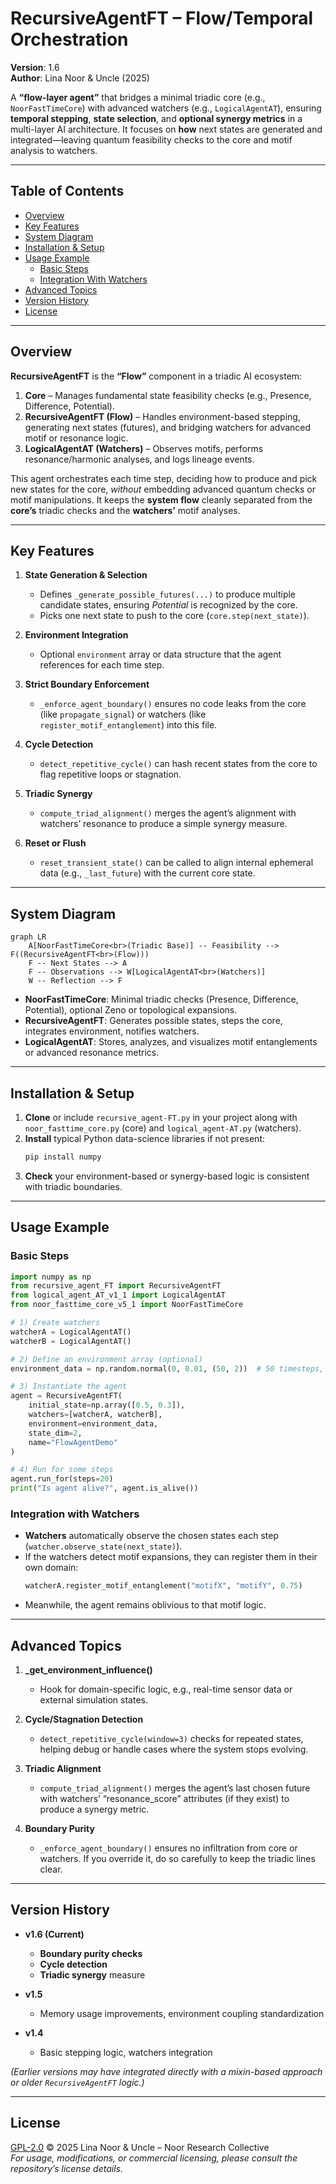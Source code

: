 # RecursiveAgentFT – Flow/Temporal Orchestration

**Version**: 1.6  
**Author**: Lina Noor & Uncle (2025)

A **“flow-layer agent”** that bridges a minimal triadic core (e.g., `NoorFastTimeCore`) with advanced watchers (e.g., `LogicalAgentAT`), ensuring **temporal stepping**, **state selection**, and **optional synergy metrics** in a multi-layer AI architecture. It focuses on **how** next states are generated and integrated—leaving quantum feasibility checks to the core and motif analysis to watchers.

---

## Table of Contents

- [Overview](#overview)  
- [Key Features](#key-features)  
- [System Diagram](#system-diagram)  
- [Installation & Setup](#installation--setup)  
- [Usage Example](#usage-example)  
  - [Basic Steps](#basic-steps)  
  - [Integration With Watchers](#integration-with-watchers)  
- [Advanced Topics](#advanced-topics)  
- [Version History](#version-history)  
- [License](#license)

---

## Overview

**RecursiveAgentFT** is the **“Flow”** component in a triadic AI ecosystem:

1. **Core** – Manages fundamental state feasibility checks (e.g., Presence, Difference, Potential).  
2. **RecursiveAgentFT (Flow)** – Handles environment-based stepping, generating next states (futures), and bridging watchers for advanced motif or resonance logic.  
3. **LogicalAgentAT (Watchers)** – Observes motifs, performs resonance/harmonic analyses, and logs lineage events.

This agent orchestrates each time step, deciding how to produce and pick new states for the core, *without* embedding advanced quantum checks or motif manipulations. It keeps the **system flow** cleanly separated from the **core’s** triadic checks and the **watchers’** motif analyses.

---

## Key Features

1. **State Generation & Selection**  
   - Defines `_generate_possible_futures(...)` to produce multiple candidate states, ensuring *Potential* is recognized by the core.  
   - Picks one next state to push to the core (`core.step(next_state)`).

2. **Environment Integration**  
   - Optional `environment` array or data structure that the agent references for each time step.

3. **Strict Boundary Enforcement**  
   - `_enforce_agent_boundary()` ensures no code leaks from the core (like `propagate_signal`) or watchers (like `register_motif_entanglement`) into this file.

4. **Cycle Detection**  
   - `detect_repetitive_cycle()` can hash recent states from the core to flag repetitive loops or stagnation.

5. **Triadic Synergy**  
   - `compute_triad_alignment()` merges the agent’s alignment with watchers’ resonance to produce a simple synergy measure.

6. **Reset or Flush**  
   - `reset_transient_state()` can be called to align internal ephemeral data (e.g., `_last_future`) with the current core state.

---

## System Diagram

```mermaid
graph LR
    A[NoorFastTimeCore<br>(Triadic Base)] -- Feasibility --> F((RecursiveAgentFT<br>(Flow)))
    F -- Next States --> A
    F -- Observations --> W[LogicalAgentAT<br>(Watchers)]
    W -- Reflection --> F
```

- **NoorFastTimeCore**: Minimal triadic checks (Presence, Difference, Potential), optional Zeno or topological expansions.  
- **RecursiveAgentFT**: Generates possible states, steps the core, integrates environment, notifies watchers.  
- **LogicalAgentAT**: Stores, analyzes, and visualizes motif entanglements or advanced resonance metrics.

---

## Installation & Setup

1. **Clone** or include `recursive_agent-FT.py` in your project along with `noor_fasttime_core.py` (core) and `logical_agent-AT.py` (watchers).
2. **Install** typical Python data-science libraries if not present:
   ```bash
   pip install numpy
   ```
3. **Check** your environment-based or synergy-based logic is consistent with triadic boundaries.

---

## Usage Example

### Basic Steps

```python
import numpy as np
from recursive_agent_FT import RecursiveAgentFT
from logical_agent_AT_v1_1 import LogicalAgentAT
from noor_fasttime_core_v5_1 import NoorFastTimeCore

# 1) Create watchers
watcherA = LogicalAgentAT()
watcherB = LogicalAgentAT()

# 2) Define an environment array (optional)
environment_data = np.random.normal(0, 0.01, (50, 2))  # 50 timesteps, 2D state

# 3) Instantiate the agent
agent = RecursiveAgentFT(
    initial_state=np.array([0.5, 0.3]),
    watchers=[watcherA, watcherB],
    environment=environment_data,
    state_dim=2,
    name="FlowAgentDemo"
)

# 4) Run for some steps
agent.run_for(steps=20)
print("Is agent alive?", agent.is_alive())
```

### Integration with Watchers

- **Watchers** automatically observe the chosen states each step (`watcher.observe_state(next_state)`).
- If the watchers detect motif expansions, they can register them in their own domain:
  ```python
  watcherA.register_motif_entanglement("motifX", "motifY", 0.75)
  ```
- Meanwhile, the agent remains oblivious to that motif logic.

---

## Advanced Topics

1. **_get_environment_influence()**  
   - Hook for domain-specific logic, e.g., real-time sensor data or external simulation states.

2. **Cycle/Stagnation Detection**  
   - `detect_repetitive_cycle(window=3)` checks for repeated states, helping debug or handle cases where the system stops evolving.

3. **Triadic Alignment**  
   - `compute_triad_alignment()` merges the agent’s last chosen future with watchers’ “resonance_score” attributes (if they exist) to produce a synergy metric.

4. **Boundary Purity**  
   - `_enforce_agent_boundary()` ensures no infiltration from core or watchers. If you override it, do so carefully to keep the triadic lines clear.

---

## Version History

- **v1.6 (Current)**  
  - **Boundary purity checks**  
  - **Cycle detection**  
  - **Triadic synergy** measure

- **v1.5**  
  - Memory usage improvements, environment coupling standardization

- **v1.4**  
  - Basic stepping logic, watchers integration

*(Earlier versions may have integrated directly with a mixin-based approach or older `RecursiveAgentFT` logic.)*

---

## License

[GPL-2.0](LICENSE) © 2025 Lina Noor & Uncle – Noor Research Collective  
*For usage, modifications, or commercial licensing, please consult the repository’s license details.*